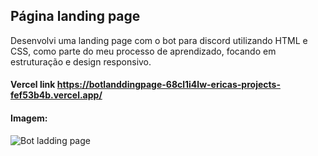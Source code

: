 ## Página landing page

Desenvolvi uma landing page com o bot para discord utilizando HTML e CSS, como parte do meu processo de aprendizado, focando em estruturação e design responsivo.

#### Vercel link https://botlanddingpage-68cl1i4lw-ericas-projects-fef53b4b.vercel.app/

#### Imagem:

![Bot ladding page](https://github.com/user-attachments/assets/9b438f85-ff78-4bab-aa35-f2b928b791eb)
